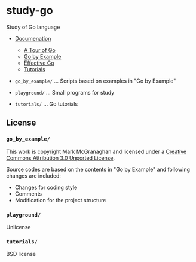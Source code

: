 # study-go

Study of Go language

- [Documenation](https://go.dev/doc/)
    - [A Tour of Go](https://go.dev/tour/welcome/1)
    - [Go by Example](https://gobyexample.com/)
    - [Effective Go](https://go.dev/doc/effective_go)
    - [Tutorials](https://go.dev/doc/tutorial/)

- `go_by_example/` ... Scripts based on examples in "Go by Example"
- `playground/` ... Small programs for study
- `tutorials/` ... Go tutorials

## License

### `go_by_example/`

This work is copyright Mark McGranaghan and licensed under a [Creative Commons Attribution 3.0 Unported License](https://creativecommons.org/licenses/by/3.0/).

Source codes are based on the contents in "Go by Example" and following changes are included:

- Changes for coding style
- Comments
- Modification for the project structure

### `playground/`

Unlicense

### `tutorials/`

BSD license
